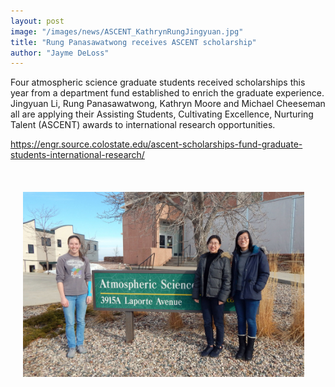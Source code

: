 ```yaml
---
layout: post
image: "/images/news/ASCENT_KathrynRungJingyuan.jpg"
title: "Rung Panasawatwong receives ASCENT scholarship"
author: "Jayme DeLoss"
---
```


Four atmospheric science graduate students received scholarships this year from a department fund established to enrich the graduate experience. Jingyuan Li, Rung Panasawatwong, Kathryn Moore and Michael Cheeseman all are applying their Assisting Students, Cultivating Excellence, Nurturing Talent (ASCENT) awards to international research opportunities.

<https://engr.source.colostate.edu/ascent-scholarships-fund-graduate-students-international-research/>
<!--more-->
<br>
<img src="/images/news/ASCENT_KathrynRungJingyuan.jpg"
     alt="news image"
     style="float:center; margin: 20px; width: 450px" />
